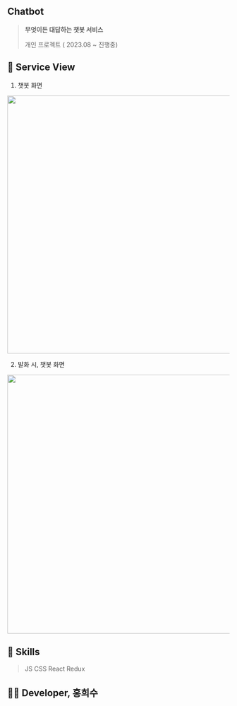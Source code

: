 ## Chatbot 
> **무엇이든 대답하는 챗봇 서비스**
> 
> 개인 프로젝트 ( 2023.08 ~ 진행중)

## 🔰 Service View
1. 챗봇 화면
<img src="https://github.com/abi-hong/chatbot/assets/68041042/19645a6f-db42-4eed-a2a1-c43efc8282ce" width="584">

2. 발화 시, 챗봇 화면
<img src="https://github.com/abi-hong/chatbot/assets/68041042/055d8f86-a78f-49c5-b852-ad9e0122bfd5" width="586">


## 🔰 Skills
> JS CSS React Redux

## 🤹‍♀️ Developer, 홍희수
